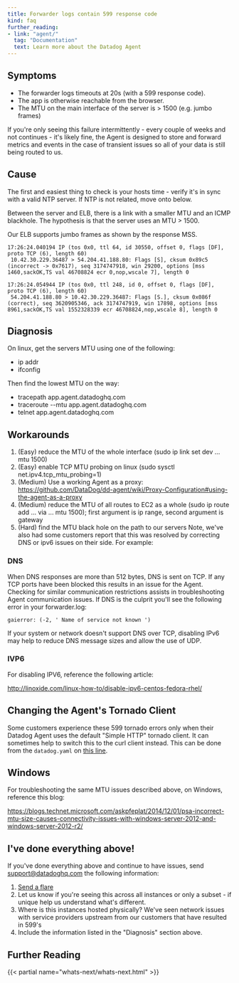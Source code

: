 ```yaml
---
title: Forwarder logs contain 599 response code
kind: faq
further_reading:
- link: "agent/"
  tag: "Documentation"
  text: Learn more about the Datadog Agent
---
```


## Symptoms

* The forwarder logs timeouts at 20s (with a 599 response code).
* The app is otherwise reachable from the browser.
* The MTU on the main interface of the server is > 1500 (e.g. jumbo frames)

If you're only seeing this failure intermittently - every couple of weeks and not continues - it's likely fine, the Agent is designed to store and forward metrics and events in the case of transient issues so all of your data is still being routed to us.

## Cause

The first and easiest thing to check is your hosts time - verify it's in sync with a valid NTP server. If NTP is not related, move onto below.

Between the server and ELB, there is a link with a smaller MTU and an ICMP blackhole. The hypothesis is that the server uses an MTU > 1500.

Our ELB supports jumbo frames as shown by the response MSS.

```
17:26:24.040194 IP (tos 0x0, ttl 64, id 30550, offset 0, flags [DF], proto TCP (6), length 60)
 10.42.30.229.36487 > 54.204.41.188.80: Flags [S], cksum 0x89c5 (incorrect -> 0x7617), seq 3174747918, win 29200, options [mss 1460,sackOK,TS val 46708824 ecr 0,nop,wscale 7], length 0
```
```
17:26:24.054944 IP (tos 0x0, ttl 248, id 0, offset 0, flags [DF], proto TCP (6), length 60)
 54.204.41.188.80 > 10.42.30.229.36487: Flags [S.], cksum 0x086f (correct), seq 3620905346, ack 3174747919, win 17898, options [mss 8961,sackOK,TS val 1552328339 ecr 46708824,nop,wscale 8], length 0
```

## Diagnosis
On linux, get the servers MTU using one of the following:

* ip addr
* ifconfig

Then find the lowest MTU on the way:

* tracepath app.agent.datadoghq.com
* traceroute --mtu app.agent.datadoghq.com
* telnet app.agent.datadoghq.com

## Workarounds

1. (Easy) reduce the MTU of the whole interface (sudo ip link set dev … mtu 1500)
2. (Easy) enable TCP MTU probing on linux (sudo sysctl net.ipv4.tcp_mtu_probing=1)
3. (Medium) Use a working Agent as a proxy: https://github.com/DataDog/dd-agent/wiki/Proxy-Configuration#using-the-agent-as-a-proxy
4. (Medium) reduce the MTU of all routes to EC2 as a whole (sudo ip route add ... via ... mtu 1500); first argument is ip range, second argument is gateway
5. (Hard) find the MTU black hole on the path to our servers
Note, we've also had some customers report that this was resolved by correcting DNS or ipv6 issues on their side. For example:

### DNS

When DNS responses are more than 512 bytes, DNS is sent on TCP. If any TCP ports have been blocked this results in an issue for the Agent. Checking for similar communication restrictions assists in troubleshooting Agent communication issues. If DNS is the culprit you'll see the following error in your forwarder.log:
```
gaierror: (-2, ' Name of service not known ')
```
If your system or network doesn't support DNS over TCP, disabling IPv6 may help to reduce DNS message sizes and allow the use of UDP.

### IVP6

For disabling IPV6, reference the following article:

http://linoxide.com/linux-how-to/disable-ipv6-centos-fedora-rhel/

## Changing the Agent's Tornado Client

Some customers experience these 599 tornado errors only when their Datadog Agent uses the default "Simple HTTP" tornado client. It can sometimes help to switch this to the curl client instead. This can be done from the `datadog.yaml` on [this line][1].

## Windows

For troubleshooting the same MTU issues described above, on Windows, reference this blog:

https://blogs.technet.microsoft.com/askpfeplat/2014/12/01/psa-incorrect-mtu-size-causes-connectivity-issues-with-windows-server-2012-and-windows-server-2012-r2/

## I've done everything above!

If you've done everything above and continue to have issues, send support@datadoghq.com the following information:

1. [Send a flare][2]
2. Let us know if you're seeing this across all instances or only a subset - if unique help us understand what's different.
3. Where is this instances hosted physically? We've seen network issues with service providers upstream from our customers that have resulted in 599's
4. Include the information listed in the "Diagnosis" section above.

## Further Reading

{{< partial name="whats-next/whats-next.html" >}}


[1]: https://github.com/DataDog/dd-agent/blob/master/datadog.conf.example#L93
[2]: /agent/#send-a-flare
